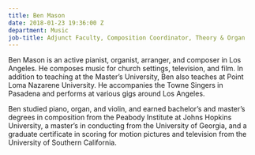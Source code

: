 ```yaml
---
title: Ben Mason
date: 2018-01-23 19:36:00 Z
department: Music
job-title: Adjunct Faculty, Composition Coordinator, Theory & Organ
---
```


Ben Mason is an active pianist, organist, arranger, and composer in Los Angeles. He composes music for church settings, television, and film. In addition to teaching at the Master’s University, Ben also teaches at Point Loma Nazarene University. He accompanies the Towne Singers in Pasadena and performs at various gigs around Los Angeles.

Ben studied piano, organ, and violin, and earned bachelor’s and master’s degrees in composition from the Peabody Institute at Johns Hopkins University, a master’s in conducting from the University of Georgia, and a graduate certificate in scoring for motion pictures and television from the University of Southern California.